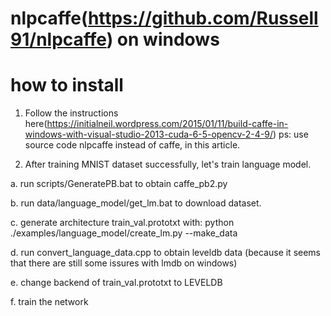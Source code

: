 nlpcaffe(https://github.com/Russell91/nlpcaffe) on windows
======


how to install
======
1. Follow the instructions here(https://initialneil.wordpress.com/2015/01/11/build-caffe-in-windows-with-visual-studio-2013-cuda-6-5-opencv-2-4-9/)
ps: use source code nlpcaffe instead of caffe, in this article.

2. After training MNIST dataset successfully, let's train language model.

a. run scripts/GeneratePB.bat to obtain caffe_pb2.py

b. run data/language_model/get_lm.bat to download dataset.

c. generate architecture train_val.prototxt with: 
		python ./examples/language_model/create_lm.py --make_data

d. run convert_language_data.cpp to obtain leveldb data
		(because it seems that there are still some issures with lmdb on windows)

e. change backend of train_val.prototxt to LEVELDB

f. train the network



